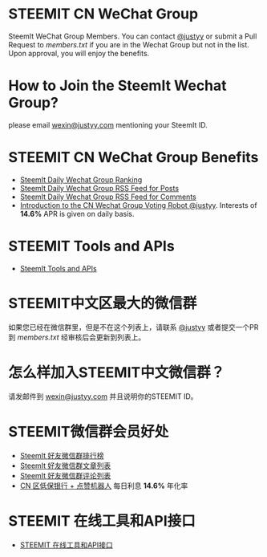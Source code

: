 # STEEMIT CN WeChat Group
SteemIt WeChat Group Members. You can contact [@justyy](https://steemit.com/@justyy/) or submit a Pull Request to *members.txt* if you are in the Wechat Group but not in the list. Upon approval, you will enjoy the benefits.

# How to Join the SteemIt Wechat Group?
please email wexin@justyy.com mentioning your SteemIt ID.

# STEEMIT CN WeChat Group Benefits
- [SteemIt Daily Wechat Group Ranking](https://helloacm.com/tools/steemit/wechat-ranking/)
- [SteemIt Daily Wechat Group RSS Feed for Posts](https://helloacm.com/tools/steemit/wechat-ranking/rss/)
- [SteemIt Daily Wechat Group RSS Feed for Comments](https://helloacm.com/tools/steemit/wechat-ranking/rss/comments/)
- [Introduction to the CN Wechat Group Voting Robot @justyy](https://steemit.com/cn/@justyy/cn-introduction-to-the-cn-wechat-group-voting-robot-justyy). 
Interests of **14.6%** APR is given on daily basis.

# STEEMIT Tools and APIs
- [SteemIt Tools and APIs](https://helloacm.com/tools/steemit/)

# STEEMIT中文区最大的微信群
如果您已经在微信群里，但是不在这个列表上，请联系 [@justyy](https://steemit.com/@justyy/) 或者提交一个PR 到 *members.txt* 经审核后会更新到列表上。

# 怎么样加入STEEMIT中文微信群？
请发邮件到 wexin@justyy.com 并且说明你的STEEMIT ID。

# STEEMIT微信群会员好处
- [SteemIt 好友微信群排行榜](https://helloacm.com/tools/steemit/wechat/)
- [SteemIt 好友微信群文章列表](https://helloacm.com/tools/steemit/wechat/rss/)
- [SteemIt 好友微信群评论列表](https://helloacm.com/tools/steemit/wechat/rss/comments/)
- [CN 区低保银行 + 点赞机器人](https://steemit.com/cn/@justyy/cn-introduction-to-the-cn-wechat-group-voting-robot-justyy) 
每日利息 **14.6%** 年化率

# STEEMIT 在线工具和API接口
- [STEEMIT 在线工具和API接口](https://helloacm.com/tools/steemit-tools/)
